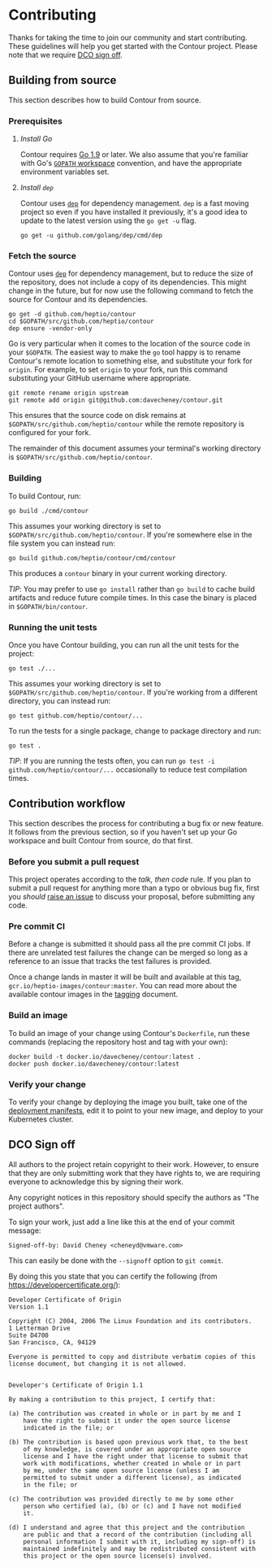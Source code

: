 # Contributing

Thanks for taking the time to join our community and start contributing. 
These guidelines will help you get started with the Contour project.
Please note that we require [DCO sign off](#dco-sign-off).  

## Building from source

This section describes how to build Contour from source.

### Prerequisites

1. *Install Go*

    Contour requires [Go 1.9][1] or later.
    We also assume that you're familiar with Go's [`GOPATH` workspace][3] convention, and have the appropriate environment variables set.

2. *Install `dep`*

    Contour uses [`dep`][2] for dependency management.
   `dep` is a fast moving project so even if you have installed it previously, it's a good idea to update to the latest version using the `go get -u` flag.

    ```
    go get -u github.com/golang/dep/cmd/dep
    ```

### Fetch the source

Contour uses [`dep`][2] for dependency management, but to reduce the size of the repository, does not include a copy of its dependencies.
This might change in the future, but for now use the following command to fetch the source for Contour and its dependencies.

```
go get -d github.com/heptio/contour
cd $GOPATH/src/github.com/heptio/contour
dep ensure -vendor-only
```

Go is very particular when it comes to the location of the source code in your `$GOPATH`.
The easiest way to make the `go` tool happy is to rename Contour's remote location to something else, and substitute your fork for `origin`.
For example, to set `origin` to your fork, run this command substituting your GitHub username where appropriate.

```
git remote rename origin upstream
git remote add origin git@github.com:davecheney/contour.git
```

This ensures that the source code on disk remains at `$GOPATH/src/github.com/heptio/contour` while the remote repository is configured for your fork.

The remainder of this document assumes your terminal's working directory is `$GOPATH/src/github.com/heptio/contour`.

### Building

To build Contour, run:

```
go build ./cmd/contour
```

This assumes your working directory is set to `$GOPATH/src/github.com/heptio/contour`.
If you're somewhere else in the file system you can instead run:

```
go build github.com/heptio/contour/cmd/contour
```

This produces a `contour` binary in your current working directory.

_TIP_: You may prefer to use `go install` rather than `go build` to cache build artifacts and reduce future compile times.
In this case the binary is placed in `$GOPATH/bin/contour`.

### Running the unit tests

Once you have Contour building, you can run all the unit tests for the project:

```
go test ./...
```

This assumes your working directory is set to `$GOPATH/src/github.com/heptio/contour`. 
If you're working from a different directory, you can instead run:

```
go test github.com/heptio/contour/...
```

To run the tests for a single package, change to package directory and run:

```
go test .
```

_TIP_: If you are running the tests often, you can run `go test -i github.com/heptio/contour/...` occasionally to reduce test compilation times.

## Contribution workflow

This section describes the process for contributing a bug fix or new feature.
It follows from the previous section, so if you haven't set up your Go workspace and built Contour from source, do that first.

### Before you submit a pull request

This project operates according to the _talk, then code_ rule.
If you plan to submit a pull request for anything more than a typo or obvious bug fix, first you _should_ [raise an issue][6] to discuss your proposal, before submitting any code.

### Pre commit CI

Before a change is submitted it should pass all the pre commit CI jobs.
If there are unrelated test failures the change can be merged so long as a reference to an issue that tracks the test failures is provided.

Once a change lands in master it will be built and available at this tag, `gcr.io/heptio-images/contour:master`.
You can read more about the available contour images in the [tagging][7] document.

### Build an image

To build an image of your change using Contour's `Dockerfile`, run these commands (replacing the repository host and tag with your own):

```
docker build -t docker.io/davecheney/contour:latest .
docker push docker.io/davecheney/contour:latest
```

### Verify your change

To verify your change by deploying the image you built, take one of the [deployment manifests][7], edit it to point to your new image, and deploy to your Kubernetes cluster.

## DCO Sign off

All authors to the project retain copyright to their work. However, to ensure
that they are only submitting work that they have rights to, we are requiring
everyone to acknowledge this by signing their work.

Any copyright notices in this repository should specify the authors as "The
project authors".

To sign your work, just add a line like this at the end of your commit message:

```
Signed-off-by: David Cheney <cheneyd@vmware.com>
```

This can easily be done with the `--signoff` option to `git commit`.

By doing this you state that you can certify the following (from https://developercertificate.org/):

```
Developer Certificate of Origin
Version 1.1

Copyright (C) 2004, 2006 The Linux Foundation and its contributors.
1 Letterman Drive
Suite D4700
San Francisco, CA, 94129

Everyone is permitted to copy and distribute verbatim copies of this
license document, but changing it is not allowed.


Developer's Certificate of Origin 1.1

By making a contribution to this project, I certify that:

(a) The contribution was created in whole or in part by me and I
    have the right to submit it under the open source license
    indicated in the file; or

(b) The contribution is based upon previous work that, to the best
    of my knowledge, is covered under an appropriate open source
    license and I have the right under that license to submit that
    work with modifications, whether created in whole or in part
    by me, under the same open source license (unless I am
    permitted to submit under a different license), as indicated
    in the file; or

(c) The contribution was provided directly to me by some other
    person who certified (a), (b) or (c) and I have not modified
    it.

(d) I understand and agree that this project and the contribution
    are public and that a record of the contribution (including all
    personal information I submit with it, including my sign-off) is
    maintained indefinitely and may be redistributed consistent with
    this project or the open source license(s) involved.
```

[1]: https://golang.org/dl/
[2]: https://github.com/golang/dep
[3]: https://golang.org/doc/code.html
[4]: https://golang.org/pkg/testing/
[5]: https://developercertificate.org/
[6]: https://github.com/heptio/contour/issues
[6]: docs/tagging.md
[7]: docs/deploy-options.md
